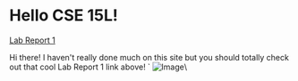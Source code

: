 # Hello CSE 15L!

[Lab Report 1](lab-report-1-week-2.html)

Hi there! I haven't really done much on this site but you should totally check out that cool Lab Report 1 link above!
`
![Image](https://data.whicdn.com/images/354463215/original.jpg)\
